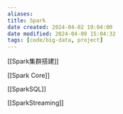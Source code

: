 ```yaml
---
aliases: 
title: Spark
date created: 2024-04-02 19:04:00
date modified: 2024-04-09 15:04:32
tags: [code/big-data, project]
---
```

[[Spark集群搭建]]

[[Spark Core]]

[[SparkSQL]]

[[SparkStreaming]]